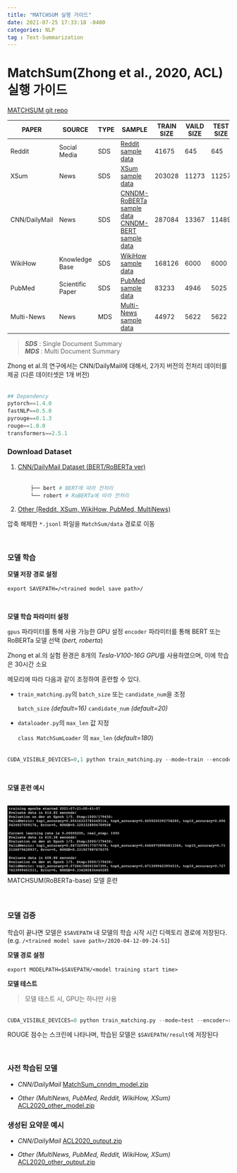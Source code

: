 ```yaml
---
title: "MATCHSUM 실행 가이드"
date: 2021-07-25 17:33:18 -0400
categories: NLP
tag : Text-Summarization
---
```


# **MatchSum(Zhong et al., 2020, ACL) 실행 가이드**


[MATCHSUM git repo](https://github.com/maszhongming/MatchSum)

|PAPER|SOURCE|TYPE|SAMPLE|TRAIN SIZE|VAILD SIZE|TEST SIZE|DOCUMENT TOKEN|SUMMARY TOKEN|
|---|---|---|---|---|---|---|---|---|
|Reddit|Social Media|SDS|[Reddit sample data](https://drive.google.com/file/d/1e_mxJdKTGuJQBkKb9-cvO84gp9bN36dG/view?usp=sharing)|41675|645|645|(average) 482.2|(average) 28.0|
|XSum|News|SDS|[XSum sample data](https://drive.google.com/file/d/1Fi3xrmzuh1zvG-WGksNs2VZ5IyjHqykl/view?usp=sharing)|203028|11273|11257|(average) 430.2|(average) 23.3|
|CNN/DailyMail|News|SDS|[CNNDM-RoBERTa sample data](https://drive.google.com/file/d/1ICSAjwX9YgU8XDqsWha1PA1XFpgFYnua/view?usp=sharing) <br>[CNNDM-BERT sample data](https://drive.google.com/file/d/1Tt6EeKqpc4kbtgRC3eCxRmYmLhj563QI/view?usp=sharing)|287084|13367|11489|(average) 766.1|(average) 58.2|
|WikiHow|Knowledge Base|SDS|[WikiHow sample data](https://drive.google.com/file/d/18fWe3pvGggjZbElfFp3knwyf8icOGKt2/view?usp=sharing)|168126|6000|6000|(average) 580.8|(average) 62.6 |
|PubMed|Scientific Paper|SDS|[PubMed sample data](https://drive.google.com/file/d/1wyLsXOMWg17hRBGwVqqvroF7SQNj1_hO/view?usp=sharing)|83233|4946|5025|(average) 444.0|(average) 209.5|
|Multi-News|News|MDS|[Multi-News sample data](https://drive.google.com/file/d/1SiOo0ffcrzgA02Vj3BTNBt7fEw5c10K6/view?usp=sharing)|44972|5622|5622|(average) 487.3|(average) 262.0|




> ***SDS*** : Single Document Summary  
> ***MDS*** : Multi Document Summary

  

Zhong et al.의 연구에서는
CNN/DailyMail에 대해서, 2가지 버전의 전처리 데이터를 제공
(다른 데이터셋은 1개 버전)

  

```python

## Dependency
pytorch==1.4.0
fastNLP==0.5.0
pyrouge==0.1.3
rouge==1.0.0
transformers==2.5.1

```

  

### **Download Dataset**


1.  [CNN/DailyMail Dataset (BERT/RoBERTa ver)](https://drive.google.com/open?id=1FG4oiQ6rknIeL2WLtXD0GWyh6pBH9-hX)

	```python

		├── bert # BERT에 따라 전처리
		└── robert # RoBERTa에 따라 전처리

	```


		
  

2.  [Other (Reddit, XSum, WikiHow, PubMed, MultiNews)](https://drive.google.com/file/d/1PnFCwqSzAUr78uEcA_Q15yupZ5bTAQIb/view?usp=sharing)

  
  

압축 해제한 `*.jsonl` 파일을 `MatchSum/data` 경로로 이동

<br>
    
    

###  **모델 학습**

  
**모델 저장 경로 설정**

`export SAVEPATH=/<trained model save path>/`

<br>

**모델 학습 파라미터 설정**

`gpus` 파라미터를 통해 사용 가능한 GPU 설정
`encoder` 파라미터를 통해 BERT 또는 RoBERTa 모델 선택 (*bert, roberta*)


Zhong et al.의 실험 환경은 8개의 *Tesla-V100-16G GPU*를 사용하였으며, 이에 학습은 30시간 소요

메모리에 따라 다음과 같이 조정하여 훈련할 수 있다.
  
-  `train_matching.py`의 `batch_size` 또는 `candidate_num`을 조정

	`batch_size`  *(default=16)*
	`candidate_num`  *(default=20)*


-  `dataloader.py`의 `max_len` 값 지정

	`class MatchSumLoader` 의 `max_len` (*default=180*)


```python

CUDA_VISIBLE_DEVICES=0,1 python train_matching.py --mode=train --encoder=roberta --save_path=$SAVEPATH --batch_size=8 --candidate_num=16 --gpus=0,1 

```
<br>
 
**모델 훈련 예시**

<br>  
<div align=left>
<img src="/assets/images/matchsum/matchsum_monitor.png" width=700/><br>
MATCHSUM(RoBERTa-base) 모델 훈련 
</div>
<br>

 <br>

### **모델 검증**

  

학습이 끝나면 모델은 `$SAVEPATH` 내 모델의 학습 시작 시간 디렉토리 경로에 저장된다. (e.g. `/<trained model save path>/2020-04-12-09-24-51`)

  

**모델 경로 설정**

`export MODELPATH=$SAVEPATH/<model training start time>`

**모델 테스트**


> 모델 테스트 시, GPU는 하나만 사용

```python

CUDA_VISIBLE_DEVICES=0 python train_matching.py --mode=test --encoder=roberta --save_path=$MODELPATH --gpus=0

```

  
ROUGE 점수는 스크린에 나타나며, 학습된 모델은 `$SAVEPATH/result`에 저장된다

  
<br>

### 사전 학습된 모델

  

- *CNN/DailyMail*
	[MatchSum_cnndm_model.zip](https://drive.google.com/file/d/1PxMHpDSvP1OJfj1et4ToklevQzcPr-HQ/view?usp=drivesdk)

 
- *Other (MultiNews, PubMed, Reddit, WikiHow, XSum)*
[ACL2020_other_model.zip](https://drive.google.com/file/d/1EzRE7aEsyBKCeXJHKSunaR89QoPhdij5/view?usp=drivesdk)

  

### 생성된 요약문 예시

  

- *CNN/DailyMail*
[ACL2020_output.zip](https://drive.google.com/file/d/11_eSZkuwtK4bJa_L3z2eblz4iwRXOLzU/view?usp=drivesdk)

  

- *Other (MultiNews, PubMed, Reddit, WikiHow, XSum)*
[ACL2020_other_output.zip](https://drive.google.com/file/d/1iNY1hT_4ZFJZVeyyP1eeoVY14Ej7l9im/view?usp=drivesdk)